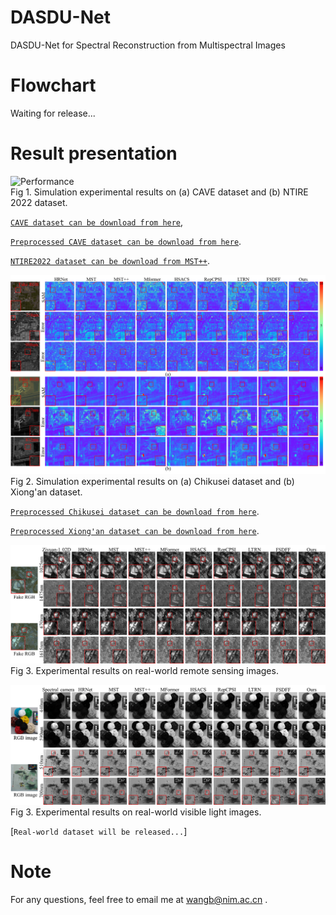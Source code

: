 # DASDU-Net
DASDU-Net for Spectral Reconstruction from Multispectral Images
# Flowchart
Waiting for release...
# Result presentation
![Performance](https://github.com/XWangBin/DASDU-Net/blob/main/IMGs/result1.png)  
Fig 1. Simulation experimental results on (a) CAVE dataset and (b) NTIRE 2022 dataset.

[`CAVE dataset can be download from here`](https://www1.cs.columbia.edu/CAVE/databases/multispectral/), 

[`Preprocessed CAVE dataset can be download from here`](https://aistudio.baidu.com/aistudio/datasetdetail/147509).

[`NTIRE2022 dataset can be download from MST++`](https://github.com/caiyuanhao1998/MST-plus-plus).

![Performance](https://github.com/XWangBin/DASDU-Net/blob/main/IMGs/result2.png)  
Fig 2. Simulation experimental results on (a) Chikusei dataset and (b) Xiong'an dataset.

[`Preprocessed Chikusei dataset can be download from here`](https://aistudio.baidu.com/aistudio/datasetdetail/262154).

[`Preprocessed Xiong'an dataset can be download from here`](https://aistudio.baidu.com/aistudio/datasetdetail/277497).

![Performance](https://github.com/XWangBin/DASDU-Net/blob/main/IMGs/result4.png)  
Fig 3. Experimental results on real-world remote sensing images.

![Performance](https://github.com/XWangBin/DASDU-Net/blob/main/IMGs/result3.png)  
Fig 3. Experimental results on real-world visible light images.

[`Real-world dataset will be released...`]

# Note
For any questions, feel free to email me at wangb@nim.ac.cn  .

